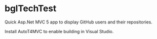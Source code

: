 # bglTechTest
Quick Asp.Net MVC 5 app to display GitHub users and their repositories.

Install AutoT4MVC to enable building in Visual Studio.
